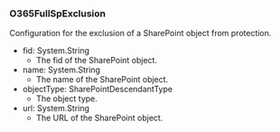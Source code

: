 ### O365FullSpExclusion
Configuration for the exclusion of a SharePoint object from protection.

- fid: System.String
  - The fid of the SharePoint object.
- name: System.String
  - The name of the SharePoint object.
- objectType: SharePointDescendantType
  - The object type.
- url: System.String
  - The URL of the SharePoint object.
